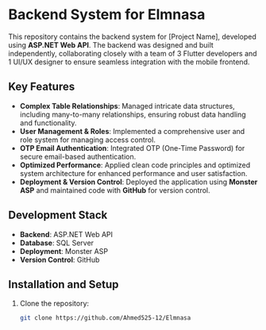 
# Backend System for Elmnasa

This repository contains the backend system for [Project Name], developed using **ASP.NET Web API**. The backend was designed and built independently, collaborating closely with a team of 3 Flutter developers and 1 UI/UX designer to ensure seamless integration with the mobile frontend.

## Key Features

- **Complex Table Relationships**: Managed intricate data structures, including many-to-many relationships, ensuring robust data handling and functionality.
- **User Management & Roles**: Implemented a comprehensive user and role system for managing access control.
- **OTP Email Authentication**: Integrated OTP (One-Time Password) for secure email-based authentication.
- **Optimized Performance**: Applied clean code principles and optimized system architecture for enhanced performance and user satisfaction.
- **Deployment & Version Control**: Deployed the application using **Monster ASP** and maintained code with **GitHub** for version control.

## Development Stack

- **Backend**: ASP.NET Web API
- **Database**: SQL Server
- **Deployment**: Monster ASP
- **Version Control**: GitHub

## Installation and Setup

1. Clone the repository:
   ```bash
   git clone https://github.com/Ahmed525-12/Elmnasa

